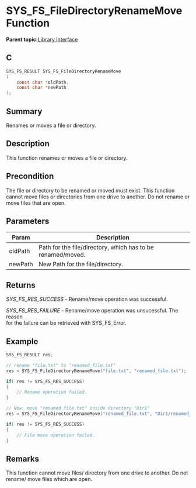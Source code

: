 # SYS\_FS\_FileDirectoryRenameMove Function

**Parent topic:**[Library Interface](GUID-42556FDF-A632-49FE-8A5E-9303A926578C.md)

## C

```c
SYS_FS_RESULT SYS_FS_FileDirectoryRenameMove
(
    const char *oldPath,
    const char *newPath
);
```

## Summary

Renames or moves a file or directory.

## Description

This function renames or moves a file or directory.

## Precondition

The file or directory to be renamed or moved must exist. This function cannot move files or directories from one drive to another. Do not rename or move files that are open.

## Parameters

|Param|Description|
|-----|-----------|
|oldPath|Path for the file/directory, which has to be renamed/moved.|
|newPath|New Path for the file/directory.|

## Returns

*SYS\_FS\_RES\_SUCCESS* - Rename/move operation was successful.

*SYS\_FS\_RES\_FAILURE* - Rename/move operation was unsucessful. The reason<br />for the failure can be retrieved with SYS\_FS\_Error.

## Example

```c
SYS_FS_RESULT res;

// rename "file.txt" to "renamed_file.txt"
res = SYS_FS_FileDirectoryRenameMove("file.txt", "renamed_file.txt");

if( res != SYS_FS_RES_SUCCESS)
{
    // Rename operation failed.
}

// Now, move "renamed_file.txt" inside directory "Dir1"
res = SYS_FS_FileDirectoryRenameMove("renamed_file.txt", "Dir1/renamed_file.txt");

if( res != SYS_FS_RES_SUCCESS)
{
    // File move operation failed.
}
```

## Remarks

This function cannot move files/ directory from one drive to another. Do not rename/ move files which are open.

